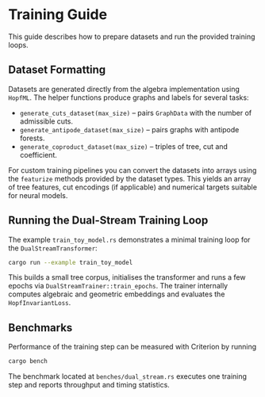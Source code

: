 # Training Guide

This guide describes how to prepare datasets and run the provided training loops.

## Dataset Formatting

Datasets are generated directly from the algebra implementation using
`HopfML`. The helper functions produce graphs and labels for several tasks:

- `generate_cuts_dataset(max_size)` – pairs `GraphData` with the number of
  admissible cuts.
- `generate_antipode_dataset(max_size)` – pairs graphs with antipode forests.
- `generate_coproduct_dataset(max_size)` – triples of tree, cut and coefficient.

For custom training pipelines you can convert the datasets into arrays using the
`featurize` methods provided by the dataset types. This yields an array of tree
features, cut encodings (if applicable) and numerical targets suitable for
neural models.

## Running the Dual-Stream Training Loop

The example `train_toy_model.rs` demonstrates a minimal training loop for the
`DualStreamTransformer`:

```bash
cargo run --example train_toy_model
```

This builds a small tree corpus, initialises the transformer and runs a few
epochs via `DualStreamTrainer::train_epochs`. The trainer internally computes
algebraic and geometric embeddings and evaluates the `HopfInvariantLoss`.

## Benchmarks

Performance of the training step can be measured with Criterion by running

```bash
cargo bench
```

The benchmark located at `benches/dual_stream.rs` executes one training step and
reports throughput and timing statistics.
